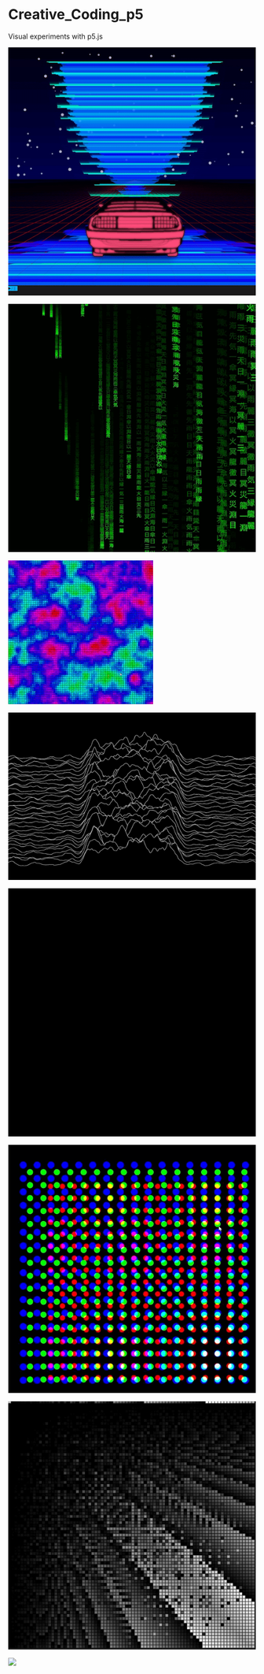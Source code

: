 # Creative_Coding_p5
Visual experiments with p5.js


![](https://github.com/atlasrule/Creative_Coding_p5/blob/master/music_visualization.gif)



![](https://github.com/atlasrule/Creative_Coding_p5/blob/master/digital_rain.gif)



![](https://github.com/atlasrule/Creative_Coding_p5/blob/master/Simple_Perlin_Turbulence.gif)



![](https://github.com/atlasrule/Creative_Coding_p5/blob/master/pulsar_charts_animated.gif)



![](https://github.com/atlasrule/Creative_Coding_p5/blob/master/three_rings.gif)



![](https://github.com/atlasrule/Creative_Coding_p5/blob/master/moire.gif)



![](https://github.com/atlasrule/Creative_Coding_p5/blob/master/pixel_1.gif)



![](https://github.com/atlasrule/Creative_Coding_p5/blob/master/pixel_2.gif)
